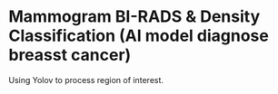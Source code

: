 # Mammogram BI-RADS & Density Classification (AI model diagnose breasst cancer)
Using Yolov to process region of interest.
